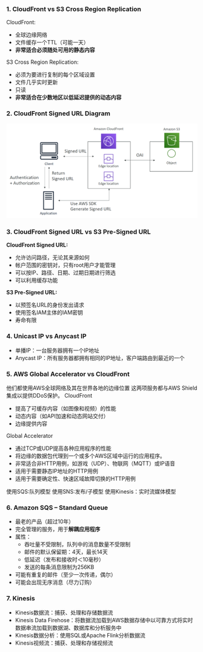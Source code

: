 ### 1. CloudFront vs S3 Cross Region Replication
CloudFront:

- 全球边缘网络
- 文件缓存一个TTL（可能一天）
- **非常适合必须随处可用的静态内容**

S3 Cross Region Replication:
- 必须为要进行复制的每个区域设置
- 文件几乎实时更新
- 只读
- **非常适合在少数地区以低延迟提供的动态内容**

### 2. CloudFront Signed URL Diagram

<center><img src="signedurl.png" style="zoom:55%"></center>

### 3. CloudFront Signed URL vs S3 Pre-Signed URL
**CloudFront Signed URL:**

- 允许访问路径，无论其来源如何
- 帐户范围的密钥对，只有root用户才能管理
- 可以按IP、路径、日期、过期日期进行筛选
- 可以利用缓存功能

**S3 Pre-Signed URL:**

- 以预签名URL的身份发出请求
- 使用签名IAM主体的IAM密钥
- 寿命有限

### 4. Unicast IP vs Anycast IP

- 单播IP：一台服务器拥有一个IP地址
- Anycast IP：所有服务器都拥有相同的IP地址，客户端路由到最近的一个

### 5. AWS Global Accelerator vs CloudFront
他们都使用AWS全球网络及其在世界各地的边缘位置
这两项服务都与AWS Shield集成以提供DDoS保护。
CloudFront

- 提高了可缓存内容（如图像和视频）的性能
- 动态内容（如API加速和动态网站交付）
- 边缘提供内容

Global Accelerator
- 通过TCP或UDP提高各种应用程序的性能
- 将边缘的数据包代理到一个或多个AWS区域中运行的应用程序。
- 非常适合非HTTP用例，如游戏（UDP）、物联网（MQTT）或IP语音
- 适用于需要静态IP地址的HTTP用例
- 适用于需要确定性、快速区域故障切换的HTTP用例

使用SQS:队列模型
使用SNS:发布/子模型
使用Kinesis：实时流媒体模型

### 6. Amazon SQS – Standard Queue

- 最老的产品（超过10年）
- 完全管理的服务，用于**解耦应用程序**
- 属性：
  - 吞吐量不受限制，队列中的消息数量不受限制
  - 邮件的默认保留期：4天，最长14天
  - 低延迟（发布和接收时＜10毫秒）
  - 发送的每条消息限制为256KB
- 可能有重复的邮件（至少一次传递，偶尔）
- 可能会出现无序消息（尽力订购）

### 7. Kinesis
- Kinesis数据流：捕获、处理和存储数据流
- Kinesis Data Firehose：将数据流加载到AWS数据存储中以可靠方式将实时数据串流加载到数据湖、数据库和分析服务中
- Kinesis数据分析：使用SQL或Apache Flink分析数据流
- Kinesis视频流：捕获、处理和存储视频流